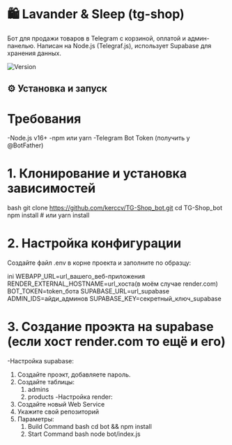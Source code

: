 # 🛍️ Lavander & Sleep (tg-shop)

Бот для продажи товаров в Telegram с корзиной, оплатой и админ-панелью.
Написан на Node.js (Telegraf.js), использует Supabase для хранения данных.

![Version](https://img.shields.io/badge/version-1.0-violet) 

## ⚙️ Установка и запуск

# Требования
-Node.js v16+
-npm или yarn
-Telegram Bot Token (получить у @BotFather)

# 1. Клонирование и установка зависимостей
bash
git clone https://github.com/kerccv/TG-Shop_bot.git
cd TG-Shop_bot
npm install  # или yarn install

# 2. Настройка конфигурации
Создайте файл .env в корне проекта и заполните по образцу:

ini
WEBAPP_URL=url_вашего_веб-приложения
RENDER_EXTERNAL_HOSTNAME=url_хоста(в моём случае render.com)
BOT_TOKEN=token_бота
SUPABASE_URL=url_supabase
ADMIN_IDS=айди_админов
SUPABASE_KEY=секретный_ключ_supabase

# 3. Создание проэкта на supabase (если хост render.com то ещё и его)
-Настройка supabase:
  1) Создайте проэкт, добавляете пароль.
  2) Создайте таблицы:
     1. admins
     2. products
-Настройка render:
  1) Создайте новый Web Service
  2) Укажите свой репозиторий
  3) Параметры:
     1. Build Command
     bash
     cd bot && npm install
     2. Start Command
     bash
     node bot/index.js
